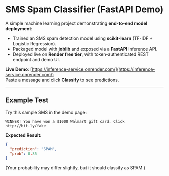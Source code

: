 # SMS Spam Classifier (FastAPI Demo)

A simple machine learning project demonstrating **end-to-end model deployment**:

- Trained an SMS spam detection model using **scikit-learn** (TF-IDF + Logistic Regression).
- Packaged model with **joblib** and exposed via a **FastAPI** inference API.
- Deployed live on **Render free tier**, with token-authenticated REST endpoint and demo UI.


**Live Demo**: [https://inference-service.onrender.com/](https://inference-service.onrender.com/)  
Paste a message and click **Classify** to see predictions.

---

## Example Test

Try this sample SMS in the demo page:

```WINNER! You have won a $1000 Walmart gift card. Click http://bit.ly/fake```


**Expected Result:**
```json
{
  "prediction": "SPAM",
  "prob": 0.85
}
```
(Your probability may differ slightly, but it should classify as SPAM.)